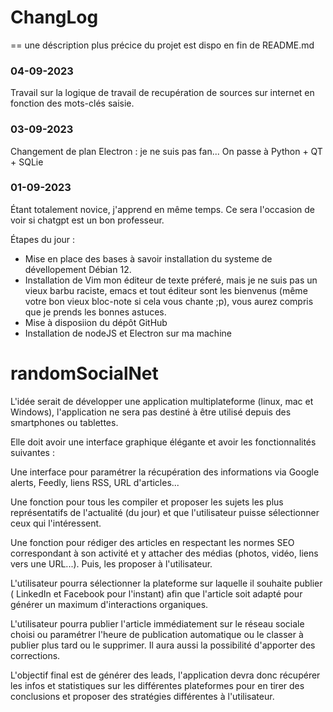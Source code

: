 # ChangLog
== une déscription plus précice du projet est dispo en fin de README.md

### 04-09-2023

Travail sur la logique de travail de recupération de sources sur internet en fonction des mots-clés saisie.

### 03-09-2023

Changement de plan Electron : je ne suis pas fan...
On passe à Python + QT + SQLie


### 01-09-2023

Étant totalement novice, j'apprend en même temps. Ce sera l'occasion de voir si chatgpt est un bon professeur.

Étapes du jour :
- Mise en place des bases à savoir installation du systeme de dévellopement Débian 12.
- Installation de Vim mon éditeur de texte préferé, mais je ne suis pas un vieux barbu raciste, emacs et tout éditeur sont les bienvenus (même votre bon vieux bloc-note si cela vous chante ;p), vous aurez compris que je prends les bonnes astuces.
- Mise à disposiion du dépôt GitHub
- Installation de nodeJS et Electron sur ma machine


# randomSocialNet

L'idée serait de développer une application multiplateforme (linux, mac et Windows), l'application ne sera pas destiné à être utilisé depuis des smartphones ou tablettes.

Elle doit avoir une interface graphique élégante et avoir les fonctionnalités suivantes :


Une interface pour paramétrer la récupération des informations via Google alerts, Feedly, liens RSS, URL d'articles...

Une fonction pour tous les compiler et proposer les sujets les plus représentatifs de l'actualité (du jour) et que l'utilisateur puisse sélectionner ceux qui l'intéressent.

Une fonction pour rédiger des articles en respectant les normes SEO correspondant à son activité et y attacher des médias (photos, vidéo, liens vers une URL...). Puis, les proposer à l'utilisateur.

L'utilisateur pourra sélectionner la plateforme sur laquelle il souhaite publier ( LinkedIn et Facebook pour l'instant) afin que l'article soit adapté pour générer un maximum d'interactions organiques.

L'utilisateur pourra publier l'article immédiatement sur le réseau sociale choisi ou paramétrer l'heure de publication automatique ou le classer à publier plus tard ou le supprimer. Il aura aussi la possibilité d'apporter des corrections.

L'objectif final est de générer des leads, l'application devra donc récupérer les infos et statistiques sur les différentes plateformes pour en tirer des conclusions et proposer des stratégies différentes à l'utilisateur.

